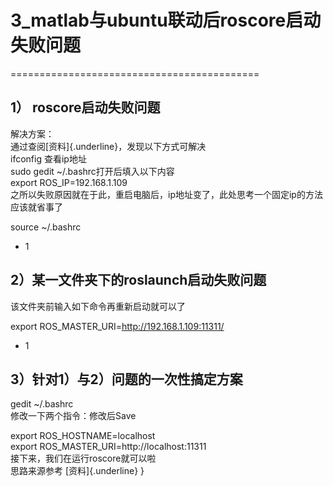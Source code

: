# 3_matlab与ubuntu联动后roscore启动失败问题
===========================================

1） roscore启动失败问题
-----------------------

解决方案：\
通过查阅[资料]{.underline}，发现以下方式可解决\
ifconfig 查看ip地址\
sudo gedit \~/.bashrc打开后填入以下内容\
export ROS\_IP=192.168.1.109\
之所以失败原因就在于此，重启电脑后，ip地址变了，此处思考一个固定ip的方法应该就省事了

source \~/.bashrc

-   1

2）某一文件夹下的roslaunch启动失败问题
--------------------------------------

该文件夹前输入如下命令再重新启动就可以了

export ROS\_MASTER\_URI=http://192.168.1.109:11311/

-   1

3）针对1）与2）问题的一次性搞定方案
-----------------------------------

gedit \~/.bashrc\
修改一下两个指令：修改后Save

export ROS\_HOSTNAME=localhost\
export ROS\_MASTER\_URI=http://localhost:11311\
接下来，我们在运行roscore就可以啦\
思路来源参考 [资料]{.underline}
}
